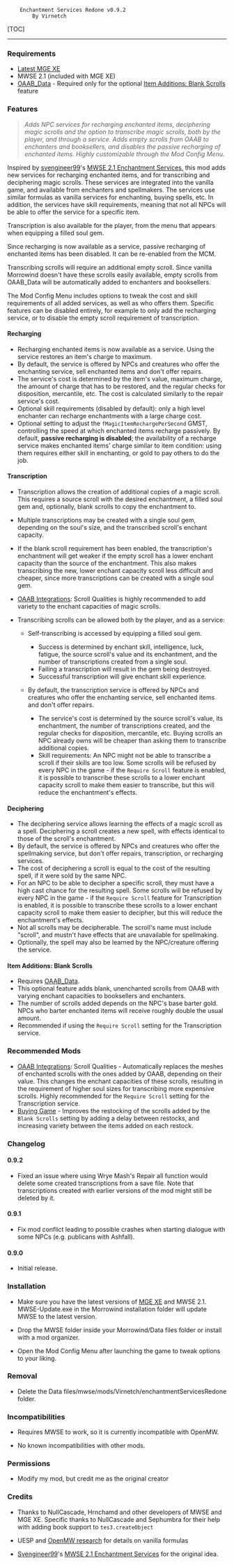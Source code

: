 		Enchantment Services Redone v0.9.2
			By Virnetch



[TOC]



------


### Requirements

- [Latest MGE XE](https://www.nexusmods.com/morrowind/mods/41102)
- MWSE 2.1 (included with MGE XE)
- [OAAB_Data](https://www.nexusmods.com/morrowind/mods/49042) - Required only for the optional [Item Additions: Blank Scrolls](#item-additions-blank-scrolls) feature

### Features

> *Adds NPC services for recharging enchanted items, deciphering magic scrolls and the option to transcribe magic scrolls, both by the player, and through a service. Adds empty scrolls from OAAB to enchanters and booksellers, and disables the passive recharging of enchanted items. Highly customizable through the Mod Config Menu.*



Inspired by [svengineer99](https://www.nexusmods.com/morrowind/users/1121630)'s [MWSE 2.1 Enchantment Services](https://www.nexusmods.com/morrowind/mods/45554), this mod adds new services for recharging enchanted items, and for  transcribing and deciphering magic scrolls. These services are  integrated into the vanilla game, and available from enchanters and  spellmakers. The services use similar formulas as vanilla services for  enchanting, buying spells, etc. In addition, the services have skill  requirements, meaning that not all NPCs will be able to offer the  service for a specific item.

Transcription is also available for the player, from the menu that appears when equipping a filled soul gem.

Since recharging is now available as a service, passive recharging of  enchanted items has been disabled. It can be re-enabled from the MCM.

Transcribing scrolls will require an additional empty scroll. Since vanilla  Morrowind doesn't have these scrolls easily available, empty scrolls  from OAAB_Data will be automatically added to enchanters and  booksellers.

The Mod Config Menu includes options to tweak the  cost and skill requirements of all added services, as well as who offers them. Specific features can be disabled entirely, for example to only  add the recharging service, or to disable the empty scroll requirement  of transcription.

#### Recharging

- Recharging enchanted items is now available as a service. Using the service restores an item's charge to maximum.
- By default, the service is offered by NPCs and creatures who offer the enchanting service, sell enchanted items and don't offer repairs.
- The service's cost is determined by the item's value, maximum charge, the amount of charge that has to be restored, and the regular checks for disposition, mercantile, etc. The cost is calculated similarly to the repair service's cost.
- Optional skill requirements (disabled by default): only a high level enchanter can recharge enchantments with a large charge cost.
- Optional setting to adjust the `fMagicItemRechargePerSecond` GMST, controlling the speed at which enchanted items recharge passively. By default, **passive recharging is disabled**; the availability of a recharge service makes enchanted items' charge similar to item condition: using them requires either skill in enchanting, or gold to pay others to do the job.

#### Transcription

- Transcription allows the creation of additional copies of a magic scroll. This requires a source scroll with the desired enchantment, a filled soul gem and, optionally, blank scrolls to copy the enchantment to.

- Multiple transcriptions may be created with a single soul gem, depending on the soul's size, and the transcribed scroll's enchant capacity.

- If the blank scroll requirement has been enabled, the transcription's enchantment will get weaker if the empty scroll has a lower enchant capacity than the source of the enchantment. This also makes transcribing the new, lower enchant capacity scroll less difficult and cheaper, since more transcriptions can be created with a single soul gem.

- [OAAB Integrations](https://www.nexusmods.com/morrowind/mods/49045): Scroll Qualities is highly recommended to add variety to the enchant capacities of magic scrolls.

- Transcribing scrolls can be allowed both by the player, and as a service:

  - Self-transcribing is accessed by equipping a filled soul gem.
    - Success is determined by enchant skill, intelligence, luck, fatigue, the source scroll's value and its enchantment, and the number of transcriptions created from a single soul.
    - Failing a transcription will result in the gem being destroyed.
    - Successful transcription will give enchant skill experience.

  - By default, the transcription service is offered by NPCs and creatures who offer the enchanting service, sell enchanted items and don't offer repairs.
    - The service's cost is determined by the source scroll's value, its enchantment, the number of transcriptions created, and the regular checks for disposition, mercantile, etc. Buying scrolls an NPC already owns will be cheaper than asking them to transcribe additional copies.
    - Skill requirements: An NPC might not be able to transcribe a scroll if their skills are too low. Some scrolls will be refused by every NPC in the game - if the `Require Scroll` feature is enabled, it is possible to transcribe these scrolls to a lower enchant capacity scroll to make them easier to transcribe, but this will reduce the enchantment's effects.

#### Deciphering

- The deciphering service allows learning the effects of a magic scroll as a spell. Deciphering a scroll creates a new spell, with effects identical to those of the scroll's enchantment.
- By default, the service is offered by NPCs and creatures who offer the spellmaking service, but don't offer repairs, transcription, or recharging services.
- The cost of deciphering a scroll is equal to the cost of the resulting spell, if it were sold by the same NPC.
- For an NPC to be able to decipher a specific scroll, they must have a high cast chance for the resulting spell. Some scrolls will be refused by every NPC in the game - if the `Require Scroll` feature for Transcription is enabled, it is possible to transcribe these scrolls to a lower enchant capacity scroll to make them easier to decipher, but this will reduce the enchantment's effects.
- Not all scrolls may be decipherable. The scroll's name must include "scroll", and mustn't have effects that are unavailable for spellmaking.
- Optionally, the spell may also be learned by the NPC/creature offering the service.

#### Item Additions: Blank Scrolls

- Requires [OAAB_Data](https://www.nexusmods.com/morrowind/mods/49042).
- This optional feature adds blank, unenchanted scrolls from OAAB with varying enchant capacities to booksellers and enchanters.
- The number of scrolls added depends on the NPC's base barter gold. NPCs who barter enchanted items will receive roughly double the usual amount.
- Recommended if using the `Require Scroll` setting for the Transcription service.

### Recommended Mods

- [OAAB Integrations](https://www.nexusmods.com/morrowind/mods/49045): Scroll Qualities - Automatically replaces the meshes of enchanted scrolls with the ones added by OAAB, depending on their value. This changes the enchant capacities of these scrolls, resulting in the requirement of higher soul sizes for transcribing more expensive scrolls. Highly recommended for the `Require Scroll` setting for the Transcription service.
- [Buying Game](https://www.nexusmods.com/morrowind/mods/50574) \- Improves the restocking of the scrolls added by the `Blank Scrolls` setting by adding a delay between restocks, and increasing variety between the items added on each restock.

### Changelog

#### 0.9.2

* Fixed an issue where using Wrye Mash's Repair all function would delete some created transcriptions from a save file. Note that transcriptions created with earlier versions of the mod might still be deleted by it.

#### 0.9.1

* Fix mod conflict leading to possible crashes when starting dialogue with some NPCs (e.g. publicans with Ashfall).

#### 0.9.0

* Initial release.

### Installation

- Make sure you have the latest versions of [MGE XE](https://www.nexusmods.com/morrowind/mods/41102) and MWSE 2.1. MWSE-Update.exe in the Morrowind installation folder will update MWSE to the latest version.

- Drop the MWSE folder inside your Morrowind/Data files folder or install with a mod organizer.

- Open the Mod Config Menu after launching the game to tweak options to your liking.

### Removal
- Delete the Data files/mwse/mods/Virnetch/enchantmentServicesRedone folder.


### Incompatibilities
- Requires MWSE to work, so it is currently incompatible with OpenMW.

- No known incompatibilities with other mods.

### Permissions

- Modify my mod, but credit me as the original creator


### Credits
- Thanks to NullCascade, Hrnchamd and other developers of MWSE and MGE XE. Specific thanks to NullCascade and Sephumbra for their help with adding book support to `tes3.createObject`

- UESP and [OpenMW research](https://gitlab.com/OpenMW/openmw/-/wikis/development/research) for details on vanilla formulas

- [Svengineer99](https://www.nexusmods.com/morrowind/users/1121630)'s [MWSE 2.1 Enchantment Services](https://www.nexusmods.com/morrowind/mods/45554) for the original idea.